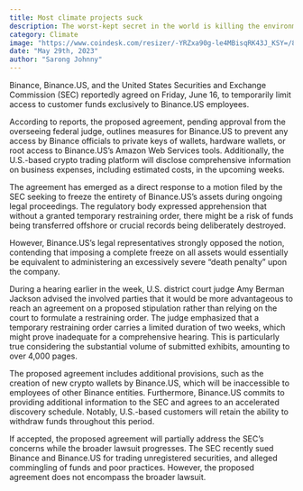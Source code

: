```yaml
---
title: Most climate projects suck
description: The worst-kept secret in the world is killing the environment
category: Climate
image: "https://www.coindesk.com/resizer/-YRZxa90g-le4MBisqRK43J_KSY=/800x600/cloudfront-us-east-1.images.arcpublishing.com/coindesk/AJPSHR6YVREVRCU4JJQNWOVRII.jpg"
date: "May 29th, 2023"
author: "Sarong Johnny"
---
```


Binance, Binance.US, and the United States Securities and Exchange Commission (SEC) reportedly agreed on Friday, June 16, to temporarily limit access to customer funds exclusively to Binance.US employees.

According to reports, the proposed agreement, pending approval from the overseeing federal judge, outlines measures for Binance.US to prevent any access by Binance officials to private keys of wallets, hardware wallets, or root access to Binance.US’s Amazon Web Services tools. Additionally, the U.S.-based crypto trading platform will disclose comprehensive information on business expenses, including estimated costs, in the upcoming weeks.

The agreement has emerged as a direct response to a motion filed by the SEC seeking to freeze the entirety of Binance.US’s assets during ongoing legal proceedings. The regulatory body expressed apprehension that without a granted temporary restraining order, there might be a risk of funds being transferred offshore or crucial records being deliberately destroyed.

However, Binance.US’s legal representatives strongly opposed the notion, contending that imposing a complete freeze on all assets would essentially be equivalent to administering an excessively severe “death penalty” upon the company.

During a hearing earlier in the week, U.S. district court judge Amy Berman Jackson advised the involved parties that it would be more advantageous to reach an agreement on a proposed stipulation rather than relying on the court to formulate a restraining order. The judge emphasized that a temporary restraining order carries a limited duration of two weeks, which might prove inadequate for a comprehensive hearing. This is particularly true considering the substantial volume of submitted exhibits, amounting to over 4,000 pages.

The proposed agreement includes additional provisions, such as the creation of new crypto wallets by Binance.US, which will be inaccessible to employees of other Binance entities. Furthermore, Binance.US commits to providing additional information to the SEC and agrees to an accelerated discovery schedule. Notably, U.S.-based customers will retain the ability to withdraw funds throughout this period.

If accepted, the proposed agreement will partially address the SEC’s concerns while the broader lawsuit progresses. The SEC recently sued Binance and Binance.US for trading unregistered securities, and alleged commingling of funds and poor practices. However, the proposed agreement does not encompass the broader lawsuit.
